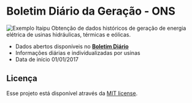 # Boletim Diário da Geração - ONS

![Exemplo Itaipu](logo.png)
Obtenção de dados históricos de geração de energia elétrica de usinas hidráulicas, térmicas e eólicas.

- Dados abertos disponíveis no **[Boletim Diário](http://www.ons.org.br/resultados_operacao/SDRO/Diario/index.htm)**
- Informações diárias e individualizadas por usinas
- Data de início 01/01/2017

## Licença

Esse projeto está disponível através da [MIT license](LICENSE).	
